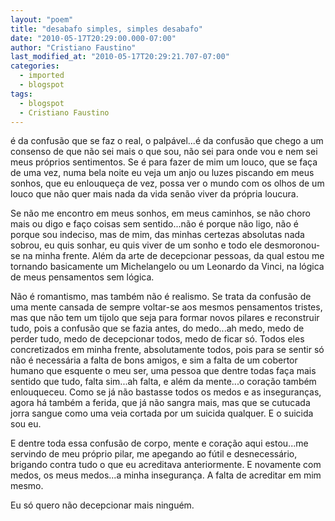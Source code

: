 ```yaml
---
layout: "poem"
title: "desabafo simples, simples desabafo"
date: "2010-05-17T20:29:00.000-07:00"
author: "Cristiano Faustino"
last_modified_at: "2010-05-17T20:29:21.707-07:00"
categories:
  - imported
  - blogspot
tags:
  - blogspot
  - Cristiano Faustino
---
```


é da confusão que se faz o real, o palpável...é da confusão que chego a um consenso de que não sei mais o que sou, não sei para onde vou e nem sei meus próprios sentimentos. Se é para fazer de mim um louco, que se faça de uma vez, numa bela noite eu veja um anjo ou luzes piscando em meus sonhos, que eu enlouqueça de vez, possa ver o mundo com os olhos de um louco que não quer mais nada da vida senão viver da própria loucura.

Se não me encontro em meus sonhos, em meus caminhos, se não choro mais ou digo e faço coisas sem sentido...não é porque não ligo, não é porque sou indeciso, mas de mim, das minhas certezas absolutas nada sobrou, eu quis sonhar, eu quis viver de um sonho e todo ele desmoronou-se na minha frente. Além da arte de decepcionar pessoas, da qual estou me tornando basicamente um Michelangelo ou um Leonardo da Vinci, na lógica de meus pensamentos sem lógica. 

Não é romantismo, mas também não é realismo. Se trata da confusão de uma mente cansada de sempre voltar-se aos mesmos pensamentos tristes, mas que não tem um tijolo que seja para formar novos pilares e reconstruir tudo, pois a confusão que se fazia antes, do medo...ah medo, medo de perder tudo, medo de decepcionar todos, medo de ficar só. Todos eles concretizados em minha frente, absolutamente todos, pois para se sentir só não é necessária a falta de bons amigos, e sim a falta de um cobertor humano que esquente o meu ser, uma pessoa que dentre todas faça mais sentido que tudo, falta sim...ah falta, e além da mente...o coração também enlouqueceu. Como se já não bastasse todos os medos e as inseguranças, agora há também a ferida, que já não sangra mais, mas que se cutucada jorra sangue como uma veia cortada por um suicida qualquer. E o suicida sou eu.

E dentre toda essa confusão de corpo, mente e coração aqui estou...me servindo de meu próprio pilar, me apegando ao fútil e desnecessário, brigando contra tudo o que eu acreditava anteriormente. E novamente com medos, os meus medos...a minha insegurança. A falta de acreditar em mim mesmo.

Eu só quero não decepcionar mais ninguém.